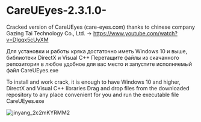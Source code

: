 # CareUEyes-2.3.1.0-
Cracked version of CareUEyes (care-eyes.com)
thanks to chinese company  Gazing Tai Technology Co., Ltd. -> https://www.youtube.com/watch?v=DIgqx5cUyXM

Для установки и работы кряка достаточно иметь Windows 10 и выше, библиотеки DirectX и Visual C++
Перетащите файлы из скачанного репозитория в любое удобное для вас место и запустите исполняемый файл CareUEyes.exe





To install and work crack, it is enough to have Windows 10 and higher, DirectX and Visual C++ libraries
Drag and drop files from the downloaded repository to any place convenient for you and run the executable file CareUEyes.exe

![jinyang_2c2mKYRMM2](https://github.com/user-attachments/assets/ce7241ce-826f-433a-be68-c1e07d9ef9fa)
